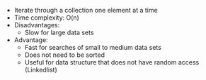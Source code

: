 - Iterate through a collection one element at a time
- Time complexity: O(n)
- Disadvantages:
	- Slow for large data sets
- Advantage:
	- Fast for searches of small to medium data sets
	- Does not need to be sorted
	- Useful for data structure that does not have random access (Linkedlist)

